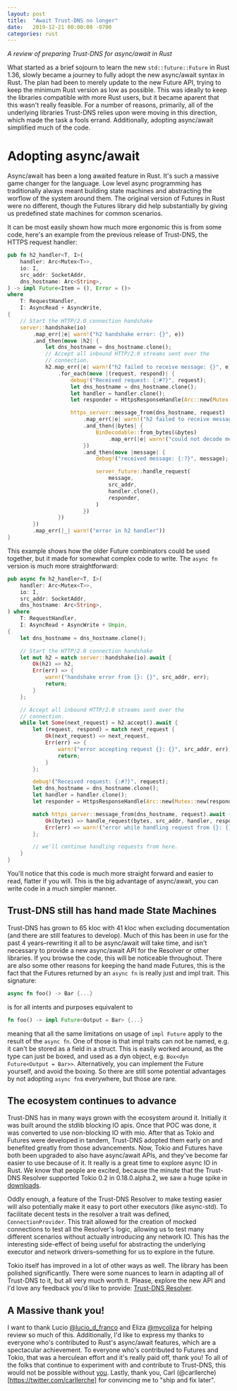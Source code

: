 ```yaml
---
layout: post
title:  "Await Trust-DNS no longer"
date:   2019-12-21 00:00:00 -0700
categories: rust
---
```


*A review of preparing Trust-DNS for async/await in Rust*

What started as a brief sojourn to learn the new `std::future::Future` in Rust 1.36, slowly became a journey to fully adopt the new async/await syntax in Rust. The plan had been to merely update to the new Future API, trying to keep the minimum Rust version as low as possible. This was ideally to keep the libraries compatible with more Rust users, but it became aparent that this wasn't really feasible. For a number of reasons, primarily, all of the underlying libraries Trust-DNS relies upon were moving in this direction, which made the task a fools errand. Additionally, adopting async/await simplified much of the code.

# Adopting async/await

Async/await has been a long awaited feature in Rust. It's such a massive game changer for the language. Low level async programming has traditionally always meant building state machines and abstracting the worflow of the system around them. The original version of Futures in Rust were no different, though the Futures library did help substantially by giving us predefined state machines for common scenarios.

It can be most easily shown how much more ergonomic this is from some code, here's an example from the previous release of Trust-DNS, the HTTPS request handler:

```rust
pub fn h2_handler<T, I>(
    handler: Arc<Mutex<T>>,
    io: I,
    src_addr: SocketAddr,
    dns_hostname: Arc<String>,
) -> impl Future<Item = (), Error = ()>
where
    T: RequestHandler,
    I: AsyncRead + AsyncWrite,
{
    // Start the HTTP/2.0 connection handshake
    server::handshake(io)
        .map_err(|e| warn!("h2 handshake error: {}", e))
        .and_then(move |h2| {
            let dns_hostname = dns_hostname.clone();
            // Accept all inbound HTTP/2.0 streams sent over the
            // connection.
            h2.map_err(|e| warn!("h2 failed to receive message: {}", e))
                .for_each(move |(request, respond)| {
                    debug!("Received request: {:#?}", request);
                    let dns_hostname = dns_hostname.clone();
                    let handler = handler.clone();
                    let responder = HttpsResponseHandle(Arc::new(Mutex::new(respond)));

                    https_server::message_from(dns_hostname, request)
                        .map_err(|e| warn!("h2 failed to receive message: {}", e))
                        .and_then(|bytes| {
                            BinDecodable::from_bytes(&bytes)
                                .map_err(|e| warn!("could not decode message: {}", e))
                        })
                        .and_then(move |message| {
                            debug!("received message: {:?}", message);

                            server_future::handle_request(
                                message,
                                src_addr,
                                handler.clone(),
                                responder,
                            )
                        })
                })
        })
        .map_err(|_| warn!("error in h2 handler"))
}
```

This example shows how the older Future combinators could be used together, but it made for somewhat complex code to write. The `async fn` version is much more straightforward: 

```rust
pub async fn h2_handler<T, I>(
    handler: Arc<Mutex<T>>,
    io: I,
    src_addr: SocketAddr,
    dns_hostname: Arc<String>,
) where
    T: RequestHandler,
    I: AsyncRead + AsyncWrite + Unpin,
{
    let dns_hostname = dns_hostname.clone();

    // Start the HTTP/2.0 connection handshake
    let mut h2 = match server::handshake(io).await {
        Ok(h2) => h2,
        Err(err) => {
            warn!("handshake error from {}: {}", src_addr, err);
            return;
        }
    };

    // Accept all inbound HTTP/2.0 streams sent over the
    // connection.
    while let Some(next_request) = h2.accept().await {
        let (request, respond) = match next_request {
            Ok(next_request) => next_request,
            Err(err) => {
                warn!("error accepting request {}: {}", src_addr, err);
                return;
            }
        };

        debug!("Received request: {:#?}", request);
        let dns_hostname = dns_hostname.clone();
        let handler = handler.clone();
        let responder = HttpsResponseHandle(Arc::new(Mutex::new(respond)));

        match https_server::message_from(dns_hostname, request).await {
            Ok(bytes) => handle_request(bytes, src_addr, handler, responder).await,
            Err(err) => warn!("error while handling request from {}: {}", src_addr, err),
        };

        // we'll continue handling requests from here.
    }
}
```

You'll notice that this code is much more straight forward and easier to read, flatter if you will. This is the big advantage of async/await, you can write code in a much simpler manner.

## Trust-DNS still has hand made State Machines

Trust-DNS has grown to 65 kloc with 41 kloc when excluding documentation (and there are still features to develop). Much of this has been in use for the past 4 years–rewriting it all to be async/await will take time, and isn't necessary to provide a new async/await API for the Resolver or other libraries. If you browse the code, this will be noticeable throughout. There are also some other reasons for keeping the hand made Futures, this is the fact that the Futures returned by an `async fn` is really just and impl trait. This signature:

```rust
async fn foo() -> Bar {...}
```

is for all intents and purposes equivalent to

```rust
fn foo() -> impl Future<Output = Bar> {...}
```

meaning that all the same limitations on usage of `impl Future` apply to the result of the `async fn`. One of those is that impl traits can not be named, e.g. it can't be stored as a field in a struct. This is easily worked around, as the type can just be boxed, and used as a dyn object, e.g. `Box<dyn Future<Output = Bar>>`. Alternatively, you can implement the Future yourself, and avoid the boxing. So there are still some potential advantages by not adopting `async fn`s everywhere, but those are rare.

## The ecosystem continues to advance

Trust-DNS has in many ways grown with the ecosystem around it. Initially it was built around the stdlib blocking IO apis. Once that POC was done, it was converted to use non-blocking IO with mio. After that as Tokio and Futures were developed in tandem, Trust-DNS adopted them early on and benefited greatly from those advancements. Now, Tokio and Futures have both been upgraded to also have async/await APIs, and they've become far easier to use because of it. It really is a great time to explore async IO in Rust. We know that people are excited, because the minute that the Trust-DNS Resolver supported Tokio 0.2 in 0.18.0.alpha.2, we saw a huge spike in [downloads](https://crates.io/crates/trust-dns-resolver).

Oddly enough, a feature of the Trust-DNS Resolver to make testing easier will also potentially make it easy to port other executors (like async-std). To facilitate decent tests in the resolver a trait was defined, `ConnectionProvider`. This trait allowed for the creation of mocked connections to test all the Resolver's logic, allowing us to test many different scenarios without actually introducing any network IO. This has the interesting side-effect of being useful for abstracting the underlying executor and network drivers–something for us to explore in the future.

Tokio itself has improved in a lot of other ways as well. The library has been polished significantly. There were some nuances to learn in adapting all of Trust-DNS to it, but all very much worth it. Please, explore the new API and I'd love any feedback you'd like to provide: [Trust-DNS Resolver](https://docs.rs/trust-dns-resolver).

## A Massive thank you!

I want to thank Lucio [@lucio_d_franco](https://twitter.com/lucio_d_franco) and Eliza [@mycoliza](https://twitter.com/mycoliza) for helping review so much of this. Additionally, I'd like to express my thanks to everyone who's contributed to Rust's async/await features, which are a spectacular achievement. To everyone who's contributed to Futures and Tokio, that was a herculean effort and it's really paid off, thank you! To all of the folks that continue to experiment with and contribute to Trust-DNS, this would not be possible without [you](https://github.com/bluejekyll/trust-dns/graphs/contributors). Lastly, thank you, Carl (@carllerche)[https://twitter.com/carllerche] for convincing me to "ship and fix later".